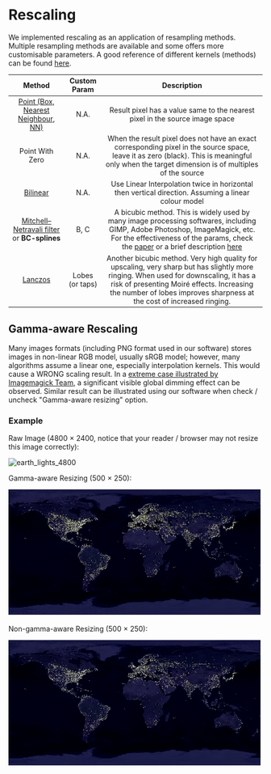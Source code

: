 # Rescaling

We implemented rescaling as an application of resampling methods. Multiple resampling methods are available and some offers more customisable parameters. A good reference of different kernels (methods) can be found [here](https://guide.encode.moe/encoding/resampling.html).

| Method | Custom Param | Description |
| :----: | :----------: | :---------: |
| [Point (Box, Nearest Neighbour, NN)](https://en.wikipedia.org/wiki/Comparison_gallery_of_image_scaling_algorithms#Nearest-neighbor_interpolation) | N.A. | Result pixel has a value same to the nearest pixel in the source image space |
| Point With Zero | N.A. | When the result pixel does not have an exact corresponding pixel in the source space, leave it as zero (black). This is meaningful only when the target dimension is of multiples of the source |
| [Bilinear](https://en.wikipedia.org/wiki/Comparison_gallery_of_image_scaling_algorithms#Bilinear_interpolation) | N.A. | Use Linear Interpolation twice in horizontal then vertical direction. Assuming a linear colour model |
| [Mitchell–Netravali filter](https://en.wikipedia.org/wiki/Mitchell–Netravali_filters) or **BC-splines** | B, C | A bicubic method. This is widely used by many image processing softwares, including GIMP, Adobe Photoshop, ImageMagick, etc. For the effectiveness of the params, check the [paper](https://www.cs.utexas.edu/~fussell/courses/cs384g-fall2013/lectures/mitchell/Mitchell.pdf) or a brief description [here](https://en.wikipedia.org/wiki/Mitchell–Netravali_filters#Subjective_effects) |
| [Lanczos](https://en.wikipedia.org/wiki/Lanczos_resampling) | Lobes (or taps) | Another bicubic method. Very high quality for upscaling, very sharp but has slightly more ringing. When used for downscaling, it has a risk of presenting Moiré effects. Increasing the number of lobes improves sharpness at the cost of increased ringing. |

## Gamma-aware Rescaling

Many images formats (including PNG format used in our software) stores images in non-linear RGB model, usually sRGB model; however, many algorithms assume a linear one, especially interpolation kernels. This would cause a WRONG scaling result. In a [extreme case illustrated by Imagemagick Team](https://legacy.imagemagick.org/Usage/resize/#resize_colorspace), a significant visible global dimming effect can be observed. Similar result can be illustrated using our software when check / uncheck "Gamma-aware resizing" option.

### Example

Raw Image (4800 $\times$ 2400, notice that your reader / browser may not resize this image correctly):

![earth_lights_4800](img/earth_lights_4800.png)

Gamma-aware Resizing (500 $\times$ 250):

![Gamma-aware Resizing](img/gamma-aware.png)

Non-gamma-aware Resizing (500 $\times$ 250):

![Gamma-aware Resizing](img/non-gamma-aware.png)
